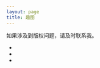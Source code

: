 ```yaml
---
layout: page
title: 趣图
---
```



<script src="/media/js/move.js" type="text/javascript"></script>

<p>如果涉及到版权问题，请及时联系我。</p>

<ul class="parent clear" id="picsul">
    <li></li>
    <li></li>
    <li></li>
</ul>

<script>

        
        var oParent=getByClass('parent')[0];
        
        var aLi=oParent.getElementsByTagName('li');
        var iPage=1;
        var iOpen=true;
        var jsonData = null;

        window.onload = function(){
            var jsonFile = "/pic.json";
                var xhr = (window.XMLHttpRequest) ? new XMLHttpRequest() : new ActiveXObject("Microsoft.XMLHTTP");
                xhr.open("GET", jsonFile, true);
                xhr.onreadystatechange = function(){
                    if (xhr.status==200 && xhr.readyState==4){
                        try{
                            jsonData = JSON.parse( xhr.responseText );
                            console.log( "data loaded successfully" );
                            showList();        //初始化加载第一批图片
                            }catch(err){
                            console.log( err );
                            jsonData = null;
                        }
                    }
                }
                xhr.send(); 
        };


        function fnMove() {        //鼠标经过图片透明度变化
                var aDiv=getByClass('pic');
                for(var i=0;i<aDiv.length;i++) {
                var oImg=aDiv[i].getElementsByTagName('img')[0];
                var bDiv=document.createElement('div');
                var bImg=document.createElement('img');
                var btitle=document.createElement('div');
                        oImg.onmouseover=function() {
                                this.style.filter='alpha(opacity:60)';
                                this.style.opacity=0.6;                                      
                        }
                        oImg.onmouseout=function() {
                                this.style.filter='alpha(opacity:100)';
                                this.style.opacity=1;          
                        }
                        oImg.onclick=function(){
                            bDiv.appendChild(btitle);
                            bDiv.appendChild(bImg);
                                btitle.innerHTML="再次单击关闭大图";
                                bImg.src = this.src;
                                document.getElementById('picsul').appendChild(bDiv);
                                btitle.style.fontSize="12px";
                                btitle.style.color="#333333";
                                btitle.style.height="15px";
                                bDiv.style.backgroundColor="#DDDDDD";
                                bDiv.style.zIndex="2";
                                bDiv.style.position="absolute";
                                bDiv.style.left=document.body.offsetWidth/3;
                                bDiv.style.top=document.body.scrollTop+50;
                                bDiv.style.cssFloat="left"; 
                                bDiv.style.border="solid 1px";
                                bDiv.style.borderColor="#0099ff";
                                bDiv.style.borderRadius="6px";

                                bImg.onclick=function(){
                                  document.getElementById('picsul').removeChild(bDiv);
                                }
                        }
                }
        }
        
        

        window.onscroll=function() {
                
                var _index=        iMin();        //最小高度li的下标
                var oLi=aLi[_index];        //最小高度的li
                var ih=pos(oLi)+oLi.offsetHeight;
                if(ih<(viewH()+scrollY())) {
                        showList();
                }
        };

        function showList() {
                if(!iOpen) return;
                iOpen=false;
                if(!jsonData) return;
                iPage++;

                var i=0;

                function show1() {
                    var oDiv=document.createElement('div');
                    var oImg=document.createElement('img');
                    var oP=document.createElement('p');
                    oDiv.className='pic'; 
                    var j = jsonData.length/2;
                    oP.innerHTML=jsonData[i+j].title || '暂无介绍';                  
                    oDiv.appendChild(oImg);
                    oDiv.appendChild(oP);
                    oImg.src="";
                    aLi[iMin()].appendChild(oDiv);
                    fnMove();//调用经过事件
                    if(jsonData[i].url) {
                        oImages=new Image();
                        oImages.onload=function() {
                        oImg.src=this.src;
                        oImg.style.filter='alpha(opacity:0)';        //图片加载完成时，进行透明度变化
                        oImg.style.opacity=0;
                        startMove(oImg,{
                        opacity:100        
                        });        
                        if(i<jsonData.length/2-1) {
                            i++;
                            show1();        
                        }else {
                            iOpen=false;        
                        }
                      }
                        oImages.src=jsonData[i].url;                                               
                    }else {                                //当图片加载失败走这里
                        if(i<jsonData.length/2-1) {        
                            i++;
                            show1();        
                        }else {
                            iOpen=false;        
                        }
                    }        
                                                        
                }
            show1();
                                              
        }

        
        

        //函数封装
        function iMin() {
                var ih=aLi[0].offsetHeight;
                var _index=0;
                for(var i=1;i<aLi.length;i++) {
                        if(ih>aLi[i].offsetHeight) {
                                ih=aLi[i].offsetHeight;
                                _index=i;        
                        }
                }
                return _index;
        }

        function getByClass(sClass,parent) {
                var aEle=(parent || document).getElementsByTagName('*')
                var arr=[];
                var re=new RegExp('\\b' + sClass + '\\b');
                for(var i=0;i<aEle.length;i++) {
                        if(re.test(aEle[i].className)) {
                                arr.push(aEle[i]);        
                        }
                        
                }
                return arr;
        }
        
        function pos(obj) {
                var iTop=0;        
                while(obj) {
                        iTop +=obj.offsetTop;
                        obj=obj.offsetParent;
                }
                return iTop;
                
        }
        function viewH() {
                return document.documentElement.clientHeight;        
        }
        function scrollY() {
                return document.documentElement.scrollTop || document.body.scrollTop;        
        }

        
</script>
